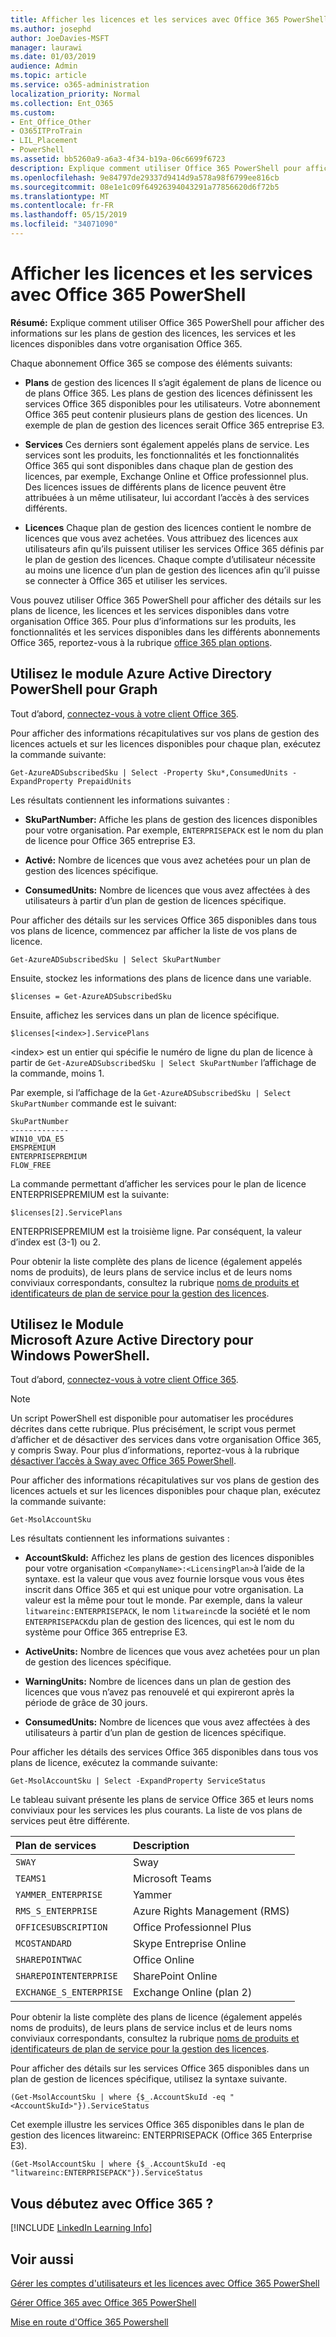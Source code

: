```yaml
---
title: Afficher les licences et les services avec Office 365 PowerShell
ms.author: josephd
author: JoeDavies-MSFT
manager: laurawi
ms.date: 01/03/2019
audience: Admin
ms.topic: article
ms.service: o365-administration
localization_priority: Normal
ms.collection: Ent_O365
ms.custom:
- Ent_Office_Other
- O365ITProTrain
- LIL_Placement
- PowerShell
ms.assetid: bb5260a9-a6a3-4f34-b19a-06c6699f6723
description: Explique comment utiliser Office 365 PowerShell pour afficher des informations sur les plans de gestion des licences, les services et les licences disponibles dans votre organisation Office 365.
ms.openlocfilehash: 9e84797de29337d9414d9a578a98f6799ee816cb
ms.sourcegitcommit: 08e1e1c09f64926394043291a77856620d6f72b5
ms.translationtype: MT
ms.contentlocale: fr-FR
ms.lasthandoff: 05/15/2019
ms.locfileid: "34071090"
---
```

# <a name="view-licenses-and-services-with-office-365-powershell"></a>Afficher les licences et les services avec Office 365 PowerShell

**Résumé:** Explique comment utiliser Office 365 PowerShell pour afficher des informations sur les plans de gestion des licences, les services et les licences disponibles dans votre organisation Office 365.
  
Chaque abonnement Office 365 se compose des éléments suivants:

- **Plans** de gestion des licences Il s’agit également de plans de licence ou de plans Office 365. Les plans de gestion des licences définissent les services Office 365 disponibles pour les utilisateurs. Votre abonnement Office 365 peut contenir plusieurs plans de gestion des licences. Un exemple de plan de gestion des licences serait Office 365 entreprise E3.
    
- **Services** Ces derniers sont également appelés plans de service. Les services sont les produits, les fonctionnalités et les fonctionnalités Office 365 qui sont disponibles dans chaque plan de gestion des licences, par exemple, Exchange Online et Office professionnel plus. Des licences issues de différents plans de licence peuvent être attribuées à un même utilisateur, lui accordant l’accès à des services différents.
    
- **Licences** Chaque plan de gestion des licences contient le nombre de licences que vous avez achetées. Vous attribuez des licences aux utilisateurs afin qu’ils puissent utiliser les services Office 365 définis par le plan de gestion des licences. Chaque compte d’utilisateur nécessite au moins une licence d’un plan de gestion des licences afin qu’il puisse se connecter à Office 365 et utiliser les services.
    
Vous pouvez utiliser Office 365 PowerShell pour afficher des détails sur les plans de licence, les licences et les services disponibles dans votre organisation Office 365. Pour plus d’informations sur les produits, les fonctionnalités et les services disponibles dans les différents abonnements Office 365, reportez-vous à la rubrique [office 365 plan options](https://go.microsoft.com/fwlink/p/?LinkId=691147).


## <a name="use-the-azure-active-directory-powershell-for-graph-module"></a>Utilisez le module Azure Active Directory PowerShell pour Graph

Tout d’abord, [connectez-vous à votre client Office 365](connect-to-office-365-powershell.md#connect-with-the-azure-active-directory-powershell-for-graph-module).
  
Pour afficher des informations récapitulatives sur vos plans de gestion des licences actuels et sur les licences disponibles pour chaque plan, exécutez la commande suivante:
  
```
Get-AzureADSubscribedSku | Select -Property Sku*,ConsumedUnits -ExpandProperty PrepaidUnits
```

Les résultats contiennent les informations suivantes :
  
- **SkuPartNumber:** Affiche les plans de gestion des licences disponibles pour votre organisation. Par exemple, `ENTERPRISEPACK` est le nom du plan de licence pour Office 365 entreprise E3.
    
- **Activé:** Nombre de licences que vous avez achetées pour un plan de gestion des licences spécifique.
    
- **ConsumedUnits:** Nombre de licences que vous avez affectées à des utilisateurs à partir d’un plan de gestion de licences spécifique.
    
Pour afficher des détails sur les services Office 365 disponibles dans tous vos plans de licence, commencez par afficher la liste de vos plans de licence.

````
Get-AzureADSubscribedSku | Select SkuPartNumber
````

Ensuite, stockez les informations des plans de licence dans une variable.

````
$licenses = Get-AzureADSubscribedSku
````

Ensuite, affichez les services dans un plan de licence spécifique.

````
$licenses[<index>].ServicePlans
````

\<index> est un entier qui spécifie le numéro de ligne du plan de licence à partir de `Get-AzureADSubscribedSku | Select SkuPartNumber` l’affichage de la commande, moins 1.

Par exemple, si l’affichage de la `Get-AzureADSubscribedSku | Select SkuPartNumber` commande est le suivant:

````
SkuPartNumber
-------------
WIN10_VDA_E5
EMSPREMIUM
ENTERPRISEPREMIUM
FLOW_FREE
````

La commande permettant d’afficher les services pour le plan de licence ENTERPRISEPREMIUM est la suivante:

````
$licenses[2].ServicePlans
````

ENTERPRISEPREMIUM est la troisième ligne. Par conséquent, la valeur d’index est (3-1) ou 2.

Pour obtenir la liste complète des plans de licence (également appelés noms de produits), de leurs plans de service inclus et de leurs noms conviviaux correspondants, consultez la rubrique [noms de produits et identificateurs de plan de service pour la gestion des licences](https://docs.microsoft.com/azure/active-directory/users-groups-roles/licensing-service-plan-reference).

## <a name="use-the-microsoft-azure-active-directory-module-for-windows-powershell"></a>Utilisez le Module Microsoft Azure Active Directory pour Windows PowerShell.

Tout d’abord, [connectez-vous à votre client Office 365](connect-to-office-365-powershell.md#connect-with-the-microsoft-azure-active-directory-module-for-windows-powershell).

>[!Note]
>Un script PowerShell est disponible pour automatiser les procédures décrites dans cette rubrique. Plus précisément, le script vous permet d’afficher et de désactiver des services dans votre organisation Office 365, y compris Sway. Pour plus d’informations, reportez-vous à la rubrique [désactiver l’accès à Sway avec Office 365 PowerShell](disable-access-to-sway-with-office-365-powershell.md).
>
    
Pour afficher des informations récapitulatives sur vos plans de gestion des licences actuels et sur les licences disponibles pour chaque plan, exécutez la commande suivante:
  
```
Get-MsolAccountSku
```

Les résultats contiennent les informations suivantes :
  
- **AccountSkuId:** Affichez les plans de gestion des licences disponibles pour votre organisation `<CompanyName>:<LicensingPlan>`à l’aide de la syntaxe.  _<CompanyName>_ est la valeur que vous avez fournie lorsque vous vous êtes inscrit dans Office 365 et qui est unique pour votre organisation. La _<LicensingPlan>_ valeur est la même pour tout le monde. Par exemple, dans la valeur `litwareinc:ENTERPRISEPACK`, le nom `litwareinc`de la société et le nom `ENTERPRISEPACK`du plan de gestion des licences, qui est le nom du système pour Office 365 entreprise E3.
    
- **ActiveUnits:** Nombre de licences que vous avez achetées pour un plan de gestion des licences spécifique.
    
- **WarningUnits:** Nombre de licences dans un plan de gestion des licences que vous n’avez pas renouvelé et qui expireront après la période de grâce de 30 jours.
    
- **ConsumedUnits:** Nombre de licences que vous avez affectées à des utilisateurs à partir d’un plan de gestion de licences spécifique.
    
Pour afficher les détails des services Office 365 disponibles dans tous vos plans de licence, exécutez la commande suivante:
  
```
Get-MsolAccountSku | Select -ExpandProperty ServiceStatus
```

Le tableau suivant présente les plans de service Office 365 et leurs noms conviviaux pour les services les plus courants. La liste de vos plans de services peut être différente. 
  
|**Plan de services**|**Description**|
|:-----|:-----|
| `SWAY` <br/> |Sway  <br/> |
| `TEAMS1` <br/> |Microsoft Teams  <br/> |
| `YAMMER_ENTERPRISE` <br/> |Yammer  <br/> |
| `RMS_S_ENTERPRISE` <br/> |Azure Rights Management (RMS)  <br/> |
| `OFFICESUBSCRIPTION` <br/> |Office Professionnel Plus  <br/> |
| `MCOSTANDARD` <br/> |Skype Entreprise Online  <br/> |
| `SHAREPOINTWAC` <br/> |Office Online  <br/> |
| `SHAREPOINTENTERPRISE` <br/> |SharePoint Online  <br/> |
| `EXCHANGE_S_ENTERPRISE` <br/> |Exchange Online (plan 2)  <br/> |
   
Pour obtenir la liste complète des plans de licence (également appelés noms de produits), de leurs plans de service inclus et de leurs noms conviviaux correspondants, consultez la rubrique [noms de produits et identificateurs de plan de service pour la gestion des licences](https://docs.microsoft.com/azure/active-directory/users-groups-roles/licensing-service-plan-reference).

Pour afficher des détails sur les services Office 365 disponibles dans un plan de gestion de licences spécifique, utilisez la syntaxe suivante.
  
```
(Get-MsolAccountSku | where {$_.AccountSkuId -eq "<AccountSkuId>"}).ServiceStatus
```

Cet exemple illustre les services Office 365 disponibles dans le plan de gestion des licences litwareinc: ENTERPRISEPACK (Office 365 Enterprise E3).
  
```
(Get-MsolAccountSku | where {$_.AccountSkuId -eq "litwareinc:ENTERPRISEPACK"}).ServiceStatus
```


## <a name="new-to-office-365"></a>Vous débutez avec Office 365 ?

[!INCLUDE [LinkedIn Learning Info](../common/office/linkedin-learning-info.md)]
   
## <a name="see-also"></a>Voir aussi


[Gérer les comptes d'utilisateurs et les licences avec Office 365 PowerShell](manage-user-accounts-and-licenses-with-office-365-powershell.md)
  
[Gérer Office 365 avec Office 365 PowerShell](manage-office-365-with-office-365-powershell.md)
  
[Mise en route d'Office 365 Powershell](getting-started-with-office-365-powershell.md)
